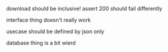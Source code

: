download should be inclusive!
assert 200 should fail differently

interface thing doesn't really work

usecase should be defined by json only

database thing is a bit wierd

